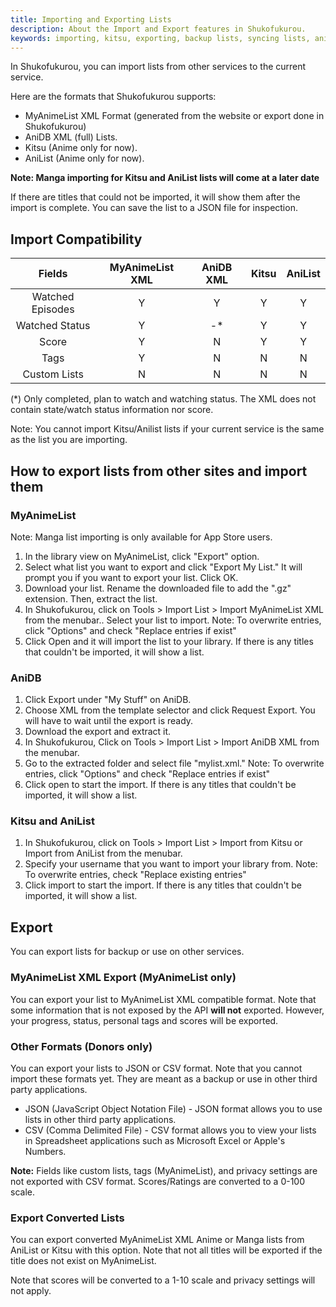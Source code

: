 ```yaml
---
title: Importing and Exporting Lists
description: About the Import and Export features in Shukofukurou.
keywords: importing, kitsu, exporting, backup lists, syncing lists, anidb
---
```

In Shukofukurou, you can import lists from other services to the current service.

Here are the formats that Shukofukurou supports:
* MyAnimeList XML Format (generated from the website or export done in Shukofukurou)
* AniDB XML (full) Lists.
* Kitsu (Anime only for now).
* AniList (Anime only for now).

**Note: Manga importing for Kitsu and AniList lists will come at a later date**

If there are titles that could not be imported, it will show them after the import is complete. You can save the list to a JSON file for inspection.

## Import Compatibility

**Fields** |**MyAnimeList XML**|**AniDB XML**|**Kitsu**|**AniList**
:-----:|:-----:|:-----:|:-----:|:-----:
Watched Episodes|Y|Y|Y|Y
Watched Status|Y|-*|Y|Y
Score|Y|N|Y|Y
Tags|Y|N|N|N
Custom Lists|N|N|N|N

(*) Only completed, plan to watch and watching status. The XML does not contain state/watch status information nor score.

Note: You cannot import Kitsu/Anilist lists if your current service is the same as the list you are importing.

## How to export lists from other sites and import them

### MyAnimeList
Note: Manga list importing is only available for App Store users.
1. In the library view on MyAnimeList, click "Export" option.
2. Select what list you want to export and click "Export My List." It will prompt you if you want to export your list. Click OK.
3. Download your list. Rename the downloaded file to add the ".gz" extension. Then, extract the list.
4. In Shukofukurou, click on Tools > Import List > Import MyAnimeList XML  from the menubar.. Select your list to import.
Note: To overwrite entries, click "Options" and check "Replace entries if exist"
5. Click Open and it will import the list to your library. If there is any titles that couldn't be imported, it will show a list.

### AniDB
1. Click Export under "My Stuff" on AniDB.
2. Choose XML from the template selector and click Request Export. You will have to wait until the export is ready.
3. Download the export and extract it.
4. In Shukofukurou, Click on Tools > Import List > Import AniDB XML from the menubar.
5. Go to the extracted folder and select file "mylist.xml." 
Note: To overwrite entries, click "Options" and check "Replace entries if exist"
6. Click open to start the import. If there is any titles that couldn't be imported, it will show a list.

### Kitsu and AniList
1. In Shukofukurou, click on Tools > Import List > Import from Kitsu or Import from AniList from the menubar.
2. Specify your username that you want to import your library from.
Note: To overwrite entries, check "Replace existing entries"
6. Click import to start the import. If there is any titles that couldn't be imported, it will show a list.

## Export
You can export lists for backup or use on other services.

### MyAnimeList XML Export (MyAnimeList only)
You can export your list to MyAnimeList XML compatible format. Note that some information that is not exposed by the API **will not** exported. However, your progress, status, personal tags and scores will be exported.

### Other Formats (Donors only)
You can export your lists to JSON or CSV format. Note that you cannot import these formats yet. They are meant as a backup or use in other third party applications.

* JSON (JavaScript Object Notation File) - JSON format allows you to use lists in other third party applications. 
* CSV (Comma Delimited File) - CSV format allows you to view your lists in Spreadsheet applications such as Microsoft Excel or Apple's Numbers.

**Note:** Fields like custom lists, tags (MyAnimeList), and privacy settings are not exported with CSV format. Scores/Ratings are converted to a 0-100 scale.

### Export Converted Lists
You can export converted MyAnimeList XML Anime or Manga lists from AniList or Kitsu with this option. Note that not all titles will be exported if the title does not exist on MyAnimeList.

Note that scores will be converted to a 1-10 scale and privacy settings will not apply.
